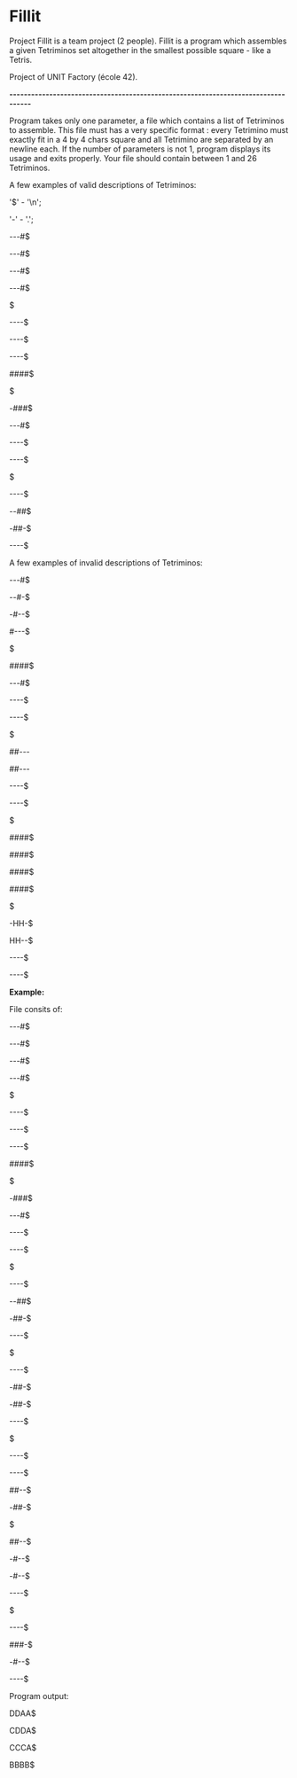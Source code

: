 # Fillit

Project Fillit is a team project (2 people). Fillit is a program which assembles a given Tetriminos set altogether in the smallest possible square - like a Tetris. 

Project of UNIT Factory (école 42).

__----------------------------------------------------------------------------------__

Program takes only one parameter, a file which contains a list of Tetriminos to assemble. This file must has a very specific format : every Tetrimino must exactly fit in a 4 by 4 chars square and all Tetrimino are separated by an newline each.
If the number of parameters is not 1, program displays its usage and exits properly. Your file should contain between 1 and 26 Tetriminos.

A few examples of valid descriptions of Tetriminos:

'$' - '\n';

'-' - '.';

---#$

---#$

---#$

---#$

$

----$

----$

----$

####$

$

-###$

---#$

----$

----$

$

----$

--##$

-##-$

----$


A few examples of invalid descriptions of Tetriminos:


---#$

--#-$

-#--$

#---$

$

####$

---#$

----$ 

----$

$

##---

##---

----$

----$

$

####$

####$

####$

####$

$

-HH-$

HH--$

----$

----$

__Example:__

File consits of:

---#$

---#$

---#$

---#$

$

----$

----$

----$

####$

$

-###$

---#$

----$

----$

$

----$

--##$

-##-$

----$

$

----$

-##-$

-##-$

----$

$

----$

----$

##--$

-##-$

$

##--$

-#--$

-#--$

----$

$

----$

###-$

-#--$

----$


Program output:

DDAA$

CDDA$

CCCA$

BBBB$

